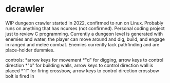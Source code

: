 # dcrawler
WIP dungeon crawler started in 2022, confirmed to run on Linux. Probably runs on anything that has ncurses (not confirmed). Personal coding project just to review C programming. Currently a dungeon level is generated with enemies and water, the player can move around and dig, build, and engage in ranged and melee combat. Enemies currently lack pathfinding and are place-holder dummies.

controls:
*arrow keys for movement
*"d" for digging, arrow keys to control direction
*"b" for building walls, arrow keys to control direction wall is placed
*"f" for firing crossbow, arrow keys to control direction crossbow bolt is fired in
